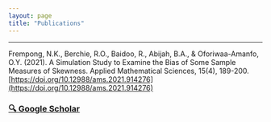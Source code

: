 ```yaml
---
layout: page
title: "Publications"
---
```



---


Frempong, N.K., Berchie, R.O., Baidoo, R., Abijah, B.A., & Oforiwaa-Amanfo, O.Y. (2021). A Simulation Study to Examine the Bias of Some Sample Measures of Skewness. Applied Mathematical Sciences, 15(4), 189-200. [https://doi.org/10.12988/ams.2021.914276](https://doi.org/10.12988/ams.2021.914276)




### [🔍 Google Scholar](https://scholar.google.com/citations?view_op=list_works&hl=en&hl=en&user=a24c5_0AAAAJ)
